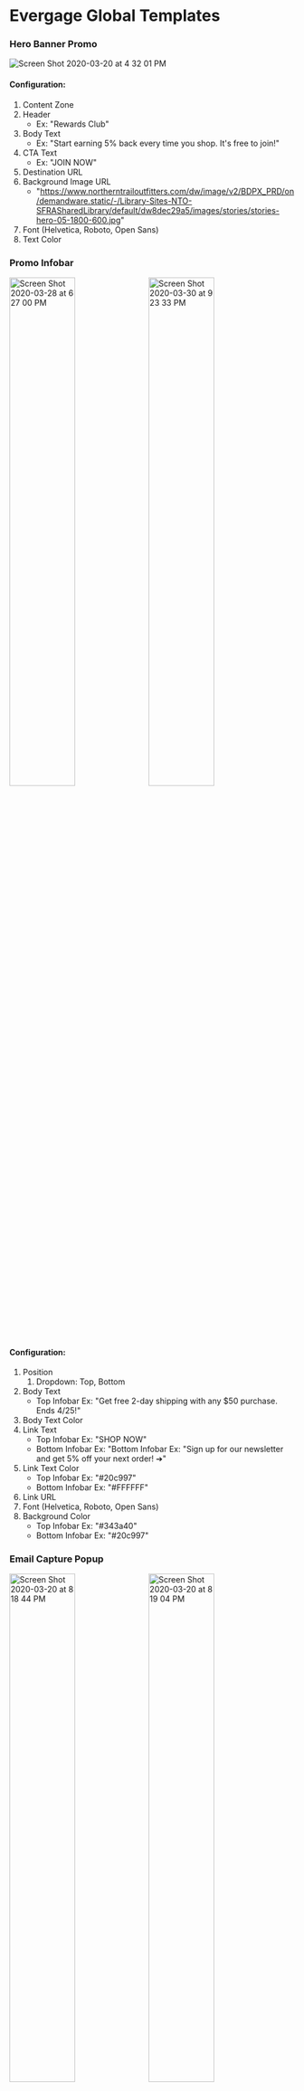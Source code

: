 # Evergage Global Templates

### Hero Banner Promo
![Screen Shot 2020-03-20 at 4 32 01 PM](https://user-images.githubusercontent.com/32201252/77213621-adcb3280-6ac8-11ea-94ec-7c049b775d8c.png)

#### Configuration:
1. Content Zone
2. Header
    - Ex: "Rewards Club"
3. Body Text
    - Ex: "Start earning 5% back every time you shop. It's free to join!"
4. CTA Text
    - Ex: "JOIN NOW"
5. Destination URL
6. Background Image URL
    - "https://www.northerntrailoutfitters.com/dw/image/v2/BDPX_PRD/on/demandware.static/-/Library-Sites-NTO-SFRASharedLibrary/default/dw8dec29a5/images/stories/stories-hero-05-1800-600.jpg"
7. Font (Helvetica, Roboto, Open Sans)
8. Text Color



### Promo Infobar
<div>
<img width="48%" alt="Screen Shot 2020-03-28 at 6 27 00 PM" src="https://user-images.githubusercontent.com/32201252/77837994-71c94a80-7124-11ea-900a-4971eaec48ba.png">


<img width="48%" alt="Screen Shot 2020-03-30 at 9 23 33 PM" src="https://user-images.githubusercontent.com/32201252/77986749-c3143e00-72cc-11ea-9d6e-c6f0dd781cd9.png">
</div>

#### Configuration: 
1. Position
   1. Dropdown: Top, Bottom
2. Body Text
    - Top Infobar Ex: "Get free 2-day shipping with any $50 purchase. Ends 4/25!"
3. Body Text Color
4. Link Text
    - Top Infobar Ex: "SHOP NOW"
    - Bottom Infobar Ex: "Bottom Infobar Ex: "Sign up for our newsletter and get 5% off your next order! ➔"
5. Link Text Color
    - Top Infobar Ex: "#20c997"
    - Bottom Infobar Ex: "#FFFFFF"
6. Link URL
7. Font (Helvetica, Roboto, Open Sans)
8. Background Color
    - Top Infobar Ex: "#343a40"
    - Bottom Infobar Ex: "#20c997"

### Email Capture Popup
<div>
<img width="48%" alt="Screen Shot 2020-03-20 at 8 18 44 PM" src="https://user-images.githubusercontent.com/32201252/77218651-d49a6080-6aea-11ea-93f4-1149febfeaa4.png">

<img width="48%" alt="Screen Shot 2020-03-20 at 8 19 04 PM" src="https://user-images.githubusercontent.com/32201252/77218652-d6642400-6aea-11ea-882b-cdc85ca2397a.png">
</div>

#### Configuration: 
1. Header
    - Ex: "Join Rewards Club today and get 10% off your next order."
1. CTA Text
    - Ex: "Sign Me Up"
1. Cancel Text
    - Ex: "No Thanks"
1. Confirmation Text
    - Ex: "Thank You!"
1. Confirmatin Subtext
    - Ex: "Check your email for the discount code!"
1. Background Image URL
    - Ex: "https://www.northerntrailoutfitters.com/on/demandware.static/-/Library-Sites-NTO-SFRASharedLibrary/default/dw656a6e88/images/homepage/home-rain-gear-hero-450-600@2x.jpg"
1. Font (Helvetica, Roboto, Open Sans)
1. Text Color

### Product Recommendations
<img width="1152" alt="Screen Shot 2020-03-24 at 8 04 45 PM" src="https://user-images.githubusercontent.com/32201252/77497536-c6aa4f80-6e0a-11ea-9e6b-ba4461c4457d.png">


#### Configuration: 
1. Content Zone
1. Title
    - Ex: "Product Recommendations"
1. Recipe
1. Max Results
1. Exclusions
1. Font (Helvetica, Roboto, Open Sans)
1. Text Color

### Callout
<img width="48%" alt="Screen Shot 2020-04-02 at 11 35 31 PM" src="https://user-images.githubusercontent.com/32201252/78332371-c150b180-753c-11ea-9f7a-58775ff1333e.png">
<img width="48%" alt="Screen Shot 2020-04-02 at 11 34 56 PM" src="https://user-images.githubusercontent.com/32201252/78332379-c7df2900-753c-11ea-9c26-312fc46bd93f.png">

#### Configuration: 
1. Callout Direction (Top, Bottom, Left, Right)
1. Body Text
    - Ex: "Have questions? Ask us here!"
1. Body Text Color
1. Link Text
1. Link Text Color
1. Link URL
1. Font (Helvetica, Roboto, Open Sans)
1. Background Color
